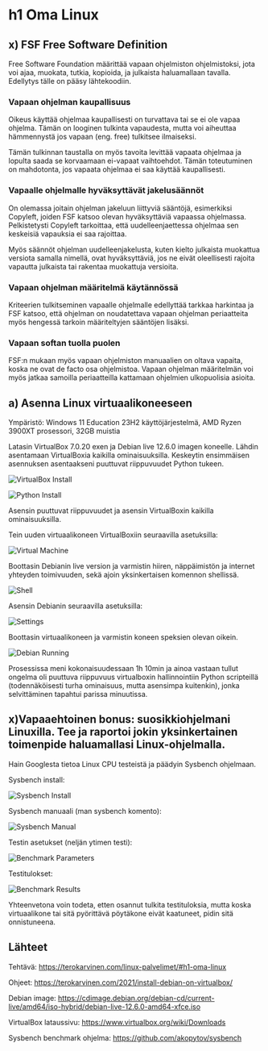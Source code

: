 # h1 Oma Linux

## x) FSF Free Software Definition

Free Software Foundation määrittää vapaan ohjelmiston ohjelmistoksi, jota voi ajaa, muokata, tutkia, kopioida, ja julkaista haluamallaan tavalla.
Edellytys tälle on pääsy lähtekoodiin.

### Vapaan ohjelman kaupallisuus

Oikeus käyttää ohjelmaa kaupallisesti on turvattava tai se ei ole vapaa ohjelma.
Tämän on looginen tulkinta vapaudesta, mutta voi aiheuttaa hämmennystä jos vapaan (eng. free) tulkitsee ilmaiseksi.

Tämän tulkinnan taustalla on myös tavoita levittää vapaata ohjelmaa ja lopulta saada se korvaamaan ei-vapaat vaihtoehdot. Tämän toteutuminen on mahdotonta, jos vapaata ohjelmaa ei saa käyttää kaupallisesti.

### Vapaalle ohjelmalle hyväksyttävät jakelusäännöt
On olemassa joitain ohjelman jakeluun liittyviä sääntöjä, esimerkiksi Copyleft, joiden FSF katsoo olevan hyväksyttäviä vapaassa ohjelmassa.
Pelkistetysti Copyleft tarkoittaa, että uudelleenjaettessa ohjelmaa sen keskeisiä vapauksia ei saa rajoittaa.

Myös säännöt ohjelman uudelleenjakelusta, kuten kielto julkaista muokattua versiota samalla nimellä, ovat hyväksyttäviä, jos ne eivät oleellisesti rajoita vapautta julkaista tai rakentaa muokattuja versioita.

### Vapaan ohjelman määritelmä käytännössä
Kriteerien tulkitseminen vapaalle ohjelmalle edellyttää tarkkaa harkintaa ja  FSF katsoo, että ohjelman on noudatettava vapaan ohjelman periaatteita myös hengessä tarkoin määriteltyjen sääntöjen lisäksi.

### Vapaan softan tuolla puolen
FSF:n mukaan myös vapaan ohjelmiston manuaalien on oltava vapaita, koska ne ovat de facto osa ohjelmistoa.
Vapaan ohjelman määritelmän voi myös jatkaa samoilla periaatteilla kattamaan ohjelmien ulkopuolisia asioita.

## a) Asenna Linux virtuaalikoneeseen

Ympäristö: Windows 11 Education 23H2 käyttöjärjestelmä, AMD Ryzen 3900XT prosessori, 32GB muistia

Latasin VirtualBox 7.0.20 exen ja Debian live 12.6.0 imagen koneelle.
Lähdin asentamaan VirtualBoxia kaikilla ominaisuuksilla. Keskeytin ensimmäisen asennuksen asentaakseni puuttuvat riippuvuudet Python tukeen.

![VirtualBox Install](1_virtualbox_install.png)

![Python Install](2_python_install.png)

Asensin puuttuvat riippuvuudet ja asensin VirtualBoxin kaikilla ominaisuuksilla.

Tein uuden virtuaalikoneen VirtualBoxiin seuraavilla asetuksilla:

![Virtual Machine](3_virtual_machine.png)

Boottasin Debianin live version ja varmistin hiiren, näppäimistön ja internet yhteyden toimivuuden, sekä ajoin yksinkertaisen komennon shellissä.

![Shell](5_hello_debian.png)

Asensin Debianin seuraavilla asetuksilla:

![Settings](6_install_settings.png)

Boottasin virtuaalikoneen ja varmistin koneen speksien olevan oikein.

![Debian Running](8_debian_running.png)

Prosessissa meni kokonaisuudessaan 1h 10min ja ainoa vastaan tullut ongelma oli puuttuva riippuvuus virtualboxin hallinnointiin Python scripteillä (todennäköisesti turha ominaisuus, mutta asensimpa kuitenkin), jonka selvittäminen tapahtui parissa minuutissa.

## x)Vapaaehtoinen bonus: suosikkiohjelmani Linuxilla. Tee ja raportoi jokin yksinkertainen toimenpide haluamallasi Linux-ohjelmalla.

Hain Googlesta tietoa Linux CPU testeistä ja päädyin Sysbench ohjelmaan.

Sysbench install:

![Sysbench Install](h1_x1_sysbench_install.png)

Sysbench manuaali (man sysbench komento):

![Sysbench Manual](h1_x2_sysbench_manual.png)

Testin asetukset (neljän ytimen testi):

![Benchmark Parameters](h1_x3_benchmark_parameters.png)

Testitulokset:

![Benchmark Results](h1_x4_benchmark_results.png)

Yhteenvetona voin todeta, etten osannut tulkita testituloksia, mutta koska virtuaalikone tai sitä pyörittävä pöytäkone eivät kaatuneet, pidin sitä onnistuneena.


## Lähteet
Tehtävä: https://terokarvinen.com/linux-palvelimet/#h1-oma-linux

Ohjeet: https://terokarvinen.com/2021/install-debian-on-virtualbox/

Debian image: https://cdimage.debian.org/debian-cd/current-live/amd64/iso-hybrid/debian-live-12.6.0-amd64-xfce.iso

VirtualBox lataussivu: https://www.virtualbox.org/wiki/Downloads

Sysbench benchmark ohjelma: https://github.com/akopytov/sysbench
